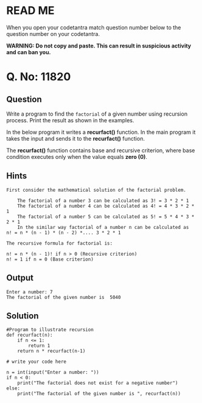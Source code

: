 # READ ME
When you open your codetantra match question number below to the question number on your codetantra.

**WARNING: Do not copy and paste. This can result in suspicious activity and can ban you.**

# Q. No: 11820

## Question
Write a program to find the `factorial` of a given number using recursion process. Print the result as shown in the examples.

In the below program it writes a **recurfact()** function. In the main program it takes the input and sends it to the **recurfact()** function.

The **recurfact()** function contains base and recursive criterion, where base condition executes only when the value equals **zero (0)**.

## Hints
```
First consider the mathematical solution of the factorial problem.

    The factorial of a number 3 can be calculated as 3! = 3 * 2 * 1
    The factorial of a number 4 can be calculated as 4! = 4 * 3 * 2 * 1
    The factorial of a number 5 can be calculated as 5! = 5 * 4 * 3 * 2 * 1
    In the similar way factorial of a number n can be calculated as  n! = n * (n - 1) * (n - 2) *.... 3 * 2 * 1

The recursive formula for factorial is:

n! = n * (n - 1)! if n > 0 (Recursive criterion)
n! = 1 if n = 0 (Base criterion)
```

## Output
```
Enter a number: 7
The factorial of the given number is  5040
```

## Solution
```
#Program to illustrate recursion
def recurfact(n):
    if n <= 1:
        return 1
    return n * recurfact(n-1)

# write your code here

n = int(input("Enter a number: "))
if n < 0:
    print("The factorial does not exist for a negative number")
else:
    print("The factorial of the given number is ", recurfact(n))
```